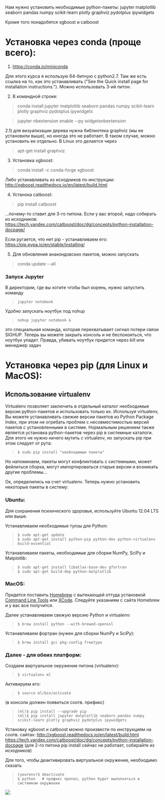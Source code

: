 Нам нужно установить необходимые python-пакеты:
jupyter matplotlib seaborn pandas numpy scikit-learn plotly graphviz pydotplus ipywidgets

Кроме того понадобятся xgboost и catboost

# Установка через conda (проще всего):

1) https://conda.io/miniconda

Для этого курса я использую 64-битную c python2.7. Там же есть ссылка на то, как это устанавливать ("See the Quick install page for installation instructions."). Можно использовать 3-ий питон.

2) В командной строке:
> conda install jupyter matplotlib seaborn pandas numpy scikit-learn plotly graphviz pydotplus ipywidgets

> jupyter nbextension enable --py widgetsnbextension 

2.1) для визуализации дерева нужна библиотека graphviz (мы ее установили выше), но иногда это не работает. В таком случае, можно установить ее отдельно. В Linux это делается через
> apt-get install graphviz

3) Установка xgboost:
> conda install -c conda-forge xgboost

Либо устанавливать из исходников по инструкции: http://xgboost.readthedocs.io/en/latest/build.html

4) Устанока catboost:
> pip install catboost

...почему-то ставит для 3-го питона. Если у вас второй, надо собирать из исходников: https://tech.yandex.com/catboost/doc/dg/concepts/python-installation-docpage/

Если ругается, что нет pip - устанавливаем его: https://pip.pypa.io/en/stable/installing/

5) Для обновления анакондовских пакетов, можно запускать
> conda update --all

### Запуск Jupyter

В директории, где вы хотите чтобы был корень, нужно запустить команду

>`jupyter notebook`<br>

Удобно запускать ноутбук под nohup

>`nohup jupyter notebook &`<br>

это специальная команда, которая перехватывает сигнал потери связи SIGHUP. Теперь вы можете закрыть консоль и не беспокоиться, что ноутбук упадет. Правда, убивать ноутбук придется через kill или менеджер задач

# Установка через pip (для Linux и MacOS):

## Использование virtualenv

Virtualenv позволяет заключить в отдельный каталог необходимые версии python-пакетов и использовать только их. Используя virtualenv, Вы можете устанавливать свежие версии пакетов из Python Package Index, при этом не огребать проблем с несовместимостью версий пакетов с установленными в системе. Нормальным решением также является установка python-пакетов через pip в системные каталоги. Для этого не нужно ничего мутить с virtualenv, но запускать pip при этом следует от рута:

> `$ sudo pip install "необходимые пакеты" `

Но напоминаем, пакеты могут конфликтовать с системными, может фейлиться сборка, могут импортироваться старые версии и возникать другие проблемы...

Ок, определились на счет virtualenv. Теперь нужно установить некоторые пакеты в систему:

### Ubuntu:

Для сохранения психического здоровья, используйте Ubuntu 12.04 LTS или выше.

Устанавливаем необходимые тулзы для Python:
>`$ sudo apt-get update`<br>
>`$ sudo apt-get install python-pip python-dev python-virtualenv build-essential`

Устанавливаем пакеты, необходимые для сборки NumPy, SciPy и Matplotlib:

>`$ sudo apt-get install libatlas-base-dev gfortran`<br>
>`$ sudo apt-get build-dep python-matplotlib`<br>


### MacOS:

Придется поставить <a href="http://brew.sh/" target="_blank">Homebrew</a> с вытекающей оттуда установкой <a href="https://developer.apple.com/downloads/" target="_blank">Command Line Tools</a> или <a href="https://developer.apple.com/xcode/" target="_blank">XCode</a>. Следуйте указаниям с сайта Homebrew и у вас все получится.

Далее устанавливаем свежую версию Python и virtualenv:

>`$ brew install python --with-brewed-openssl`<br>

Устанавливаем фортран (нужен для сборки NumPy и SciPy):

>`$ brew install gcc pkg-config freetype`


### Далее - для обеих платформ:

Создаем виртуальное окружение питона (virtualenv):
>`$ virtualenv ml`

Активируем его:
>`$ source ml/bin/activate`

(в консоли должен появиться соотв. префикс)

>`(ml)$ pip install --upgrade pip`<br>
>`(ml)$ pip install jupyter matplotlib seaborn pandas numpy scikit-learn plotly graphviz pydotplus ipywidgets`<br>

Установку xgboost и catboost можно произвести по инструкциям на соотв. сайтах:
http://xgboost.readthedocs.io/en/latest/build.html
https://tech.yandex.com/catboost/doc/dg/concepts/python-installation-docpage (для 2-го питона pip install сейчас не работает, собирайте из исходников)

Для того, чтобы деактивировать виртуальное окружение, необходимо сказать

> `(yourenv)$ deactivate`<br>
> `$ python   # префикс пропал, python будет выполняться в системном окружении`

<img src="http://www.linusakesson.net/programming/kernighans-lever/cat.png">

